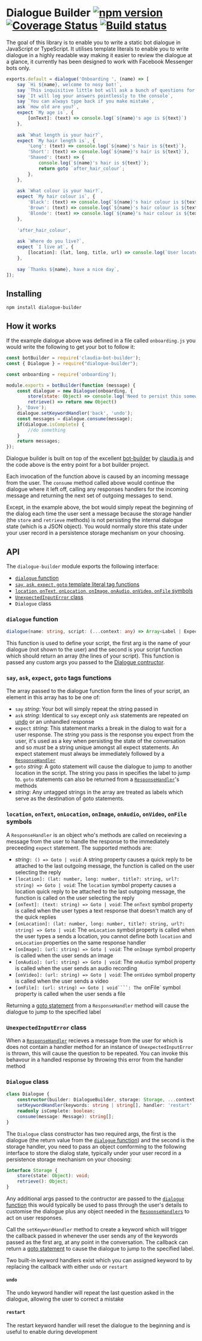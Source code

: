 # Dialogue Builder [![npm version][version-image]][package-url] [![Coverage Status][coverage-image]][coverage-url] [![Build status][ci-image]][ci-url]

[package-url]: https://www.npmjs.com/package/dialogue-builder
[version-image]: https://badge.fury.io/js/dialogue-builder.svg
[downloads-image]: https://img.shields.io/npm/dt/dialogue-builder.svg
[ci-image]: https://circleci.com/gh/nbransby/dialogue-builder.svg?style=shield&circle-token=39554b5870ebd54924230c17c9e79751ee788e40
[ci-url]: https://circleci.com/gh/nbransby/dialogue-builder
[coverage-image]:https://codecov.io/gh/nbransby/dialogue-builder/branch/master/graph/badge.svg
[coverage-url]:https://codecov.io/gh/nbransby/dialogue-builder

The goal of this library is to enable you to write a static bot dialogue in JavaScript or TypeScript. It utilises template literals to enable you to write dialogue in a highly readable way making it easier to review the dialogue at a glance, it currently has been designed to work with Facebook Messenger bots only.

```javascript
exports.default = dialogue('Onboarding ', (name) => [ 
    say `Hi ${name}, welcome to nosy bot!`, 
    say `This inquisitive little bot will ask a bunch of questions for no reason`, 
    say `It will log your answers pointlessly to the console`, 
    say `You can always type back if you make mistake`, 
    ask `How old are you?`,
    expect `My age is`, {
        [onText]: (text) => console.log(`${name}'s age is ${text}`)
    },
    
    ask `What length is your hair?`,
    expect `My hair length is`, {
        'Long': (text) => console.log(`${name}'s hair is ${text}`),
        'Short': (text) => console.log(`${name}'s hair is ${text}`),
        'Shaved': (text) => {
            console.log(`${name}'s hair is ${text}`);
            return goto `after_hair_colour`;
        },
    },
    
    ask `What colour is your hair?`,
    expect `My hair colour is`, {
        'Black': (text) => console.log(`${name}'s hair colour is ${text}`),
        'Brown': (text) => console.log(`${name}'s hair colour is ${text}`),
        'Blonde': (text) => console.log(`${name}'s hair colour is ${text}`),
    },
    
    'after_hair_colour',
    
    ask `Where do you live?`, 
    expect `I live at`, {
        [location]: (lat, long, title, url) => console.log(`User located at ${lat}, ${long}`)
    },
    
    say `Thanks ${name}, have a nice day`,
]);
```
## Installing

```shell
npm install dialogue-builder
```

## How it works

If the example dialogue above was defined in a file called `onboarding.js` you would write the following to get your bot to follow it:

````javascript
const botBuilder = require('claudia-bot-builder');
const { Dialogue } = require("dialogue-builder");

const onboarding = require('onboarding');

module.exports = botBuilder(function (message) {
    const dialogue = new Dialogue(onboarding, {
        store(state: Object) => console.log('Need to persist this somewhere')
        retrieve() => return new Object()
    }, 'Dave');
    dialogue.setKeywordHandler('back', 'undo');
    const messages = dialogue.consume(message);
    if(dialogue.isComplete) {
        //do something
    }
    return messages;
});
````

Dialogue builder is built on top of the excellent [bot-builder](https://github.com/claudiajs/claudia-bot-builder) by [claudia.js](https://claudiajs.com/) and the code above is the entry point for a bot builder project. 

Each invocation of the function above is caused by an incoming message from the user. The `consume` method called above would continue the dialogue where it left off, calling any responses handlers for the incoming message and returning the next set of outgoing messages to send. 

Except, in the example above, the bot would simply repeat the beginning of the dialog each time the user sent a message because the storage handler (the `store` and `retrieve` methods) is not persisting the internal dialogue state (which is a JSON object). You would normally store this state under your user record in a persistence storage mechanism on your choosing. 

## API

The `dialogue-builder` module exports the following interface:
* [`dialogue` function](###-`dialogue`-function)
* [`say`, `ask`, `expect`, `goto` template literal tag functions](###-`say`,-`ask`,-`expect`,-`goto`-tag-functions)
* [`location`, `onText`, `onLocation`, `onImage`, `onAudio`, `onVideo`, `onFile` symbols](###-`location`,-`onText`,-`onLocation`,-`onImage`,-`onAudio`,-`onVideo`,-`onFile`-symbols)
* [`UnexpectedInputError`  class](###-`UnexpectedInputError`-class)
* `Dialogue` class

### `dialogue` function
````typescript
dialogue(name: string, script: (...context: any) => Array<Label | Expect | Goto | Say | Ask | ResponseHandler>): DialogueBuilder`
````
This function is used to define your script, the first arg is the name of your dialogue (not shown to the user) and the second is your script function which should return an array (the lines of your script). This function is passed any custom args you passed to the [Dialogue contructor](###-`Dialogue`-class).

### `say`, `ask`, `expect`, `goto` tags functions

The array passed to the dialogue function form the lines of your script, an element in this array has to be one of:
* `say` _string_: Your bot will simply repeat the string passed in 
* `ask` _string_: Identical to `say` except only `ask` statements are repeated on [undo](####-undo) or an unhandled response
* `expect` _string_: This statement marks a break in the dialog to wait for a user response. The _string_ you pass is the response you expect from the user, it's used as a key when persisting the state of the conversation and so *must* be a string unique amongst all expect statements. An expect statement must always be immediately followed by a [`ResponseHandler`](###-`location`,-`onText`,-`onLocation`,-`onImage`,-`onAudio`,-`onVideo`,-`onFile`-symbols)
* `goto` _string_: A goto statement will cause the dialogue to jump to another location in the script. The string you pass in specifies the label to jump to. `goto` statements can also be returned from a [`ResponseHandler`](###-`location`,-`onText`,-`onLocation`,-`onImage`,-`onAudio`,-`onVideo`,-`onFile`-symbols)'s methods
* _string_: Any untagged strings in the array are treated as labels which serve as the destination of goto statements.

### `location`, `onText`, `onLocation`, `onImage`, `onAudio`, `onVideo`, `onFile` symbols

A `ResponseHandler` is an object who's methods are called on receieving a message from the user to handle the response to the immediately preceeding `expect` statement. The supported methods are:
* _string_`: () => Goto | void`: A string property causes a quick reply to be attached to the last outgoing message, the function is called on the user selecting the reply
* `[location]: (lat: number, long: number, title?: string, url?: string) => Goto | void`: The `location` symbol property causes a location quick reply to be attached to the last outgoing message, the function is called on the user selecting the reply
* `[onText]: (text: string) => Goto | void`: The `onText` symbol property is called when the user types a text response that doesn't match any of the quick replies
* `[onLocation]: (lat: number, long: number, title?: string, url?: string) => Goto | void`: The `onLocation` symbol property is called when the user types a sends a location, you cannot define both `location` and `onLocation` properties on the same response handler
* `[onImage]: (url: string) => Goto | void`: The `onImage` symbol property is called when the user sends an image
* `[onAudio]: (url: string) => Goto | void`: The `onAudio` symbol property is called when the user sends an audio recording
* `[onVideo]: (url: string) => Goto | void`: The `onVideo` symbol property is called when the user sends a video
* `[onFile]: (url: string) => Goto | void````: The `onFile` symbol property is called when the user sends a file

Returning a [goto statement](###-`say`,-`ask`,-`expect`,-`goto`-tag-functions) from a `ResponseHandler` method will cause the dialogue to jump to the specified label

### `UnexpectedInputError` class

When a [`ResponseHandler`](###-`location`,-`onText`,-`onLocation`,-`onImage`,-`onAudio`,-`onVideo`,-`onFile`-symbols) recieves a message from the user for which is does not contain a handler method for an instance of `UnexpectedInputError` is thrown, this will cause the question to be repeated. You can invoke this behavour in a handled response by throwing this error from the handler method

### `Dialogue` class
````typescript
class Dialogue {
    constructor(builder: DialogueBuilder, storage: Storage, ...context: any);
    setKeywordHandler(keywords: string | string[], handler: 'restart' | 'undo' | (() => void | Goto)): void;
    readonly isComplete: boolean;
    consume(message: Message): string[];
}
````
The `Dialogue` class constructor has two required args, the first is the dialogue (the return value from the [`dialogue` function](###-`dialogue`-function)) and the second is the storage handler, you need to pass an object comforming to the following interface to store the dialog state, typically under your user record in a persistence storage mechanism on your choosing:
````typescript
interface Storage {
    store(state: Object): void;
    retrieve(): Object;
}
````
Any additional args passed to the contructor are passed to the [`dialogue` function](###-`dialogue`-function) this would typically be used to pass through the user's details to customise the dialogue plus any object needed in the [`ResponseHandlers`](###-`location`,-`onText`,-`onLocation`,-`onImage`,-`onAudio`,-`onVideo`,-`onFile`-symbols) to act on user responses.

Call the `setKeywordHandler` method to create a keyword which will trigger the callback passed in whenever the user sends any of the keywords passed as the first arg, at any point in the conversation. The callback can return a [goto statement](###-`say`,-`ask`,-`expect`,-`goto`-tag-functions) to cause the dialogue to jump to the specified label. 

Two built-in keyword handlers exist which you can assigned keyword to by replacing the callback with either `undo` or `restart`

#### `undo`
The undo keyword handler will repeat the last question asked in the dialogue, allowing the user to correct a mistake
####  `restart`
The restart keyword handler will reset the dialogue to the beginning and is useful to enable during development
